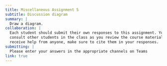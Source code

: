 ```yaml
---
title: Miscellaneous Assignment 5
subtitle: Discussion diagram
summary: |
  Draw a diagram.
collaboration: |
  Each student should submit their own responses to this assignment. You may
  consult other students in the class as you review the course materials. If you
  receive help from anyone, make sure to cite them in your responses. 
submitting: |
  Please enter your answers in the appropriate channels on Teams
link: true
---
```

